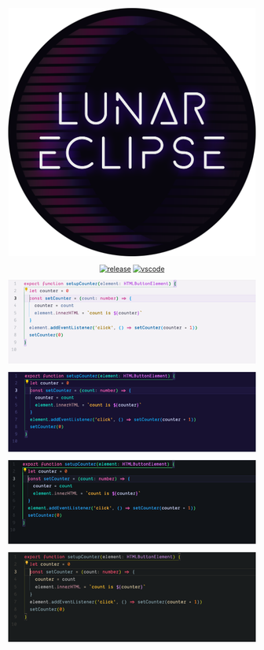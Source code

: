 <div align="center">
<img src="https://raw.githubusercontent.com/edheltzel/lunar-eclipse-for-visual-studio-code/master/images/icon__lunar-eclipse.png" alt="Lunar Eclipse icon"/>

[![release](https://img.shields.io/github/release/edheltzel/lunar-eclipse-for-visual-studio-code.svg?style=for-the-badge&logo=github&logoColor=white&colorA=101119&colorB=6D57FF)](https://github.com/edheltzel/lunar-eclipse-for-visual-studio-code/releases/latest)  [![vscode](https://img.shields.io/badge/VS_Code-v1.74+-373277.svg?style=for-the-badge&logo=microsoft&logoColor=white&colorA=101119&colorB=42557B)](https://code.visualstudio.com/updates/v1_30)

</div>

![lunar eclipse light](./images/lunar_eclipse_light--typescript.png)

![lunar eclipse](./images/lunar_eclipse--typescript.png)

![total lunar eclipse](./images/total_lunar_eclipse--typescript.png)

![total lunar eclipse](./images/golden_hour--typescript.png)
